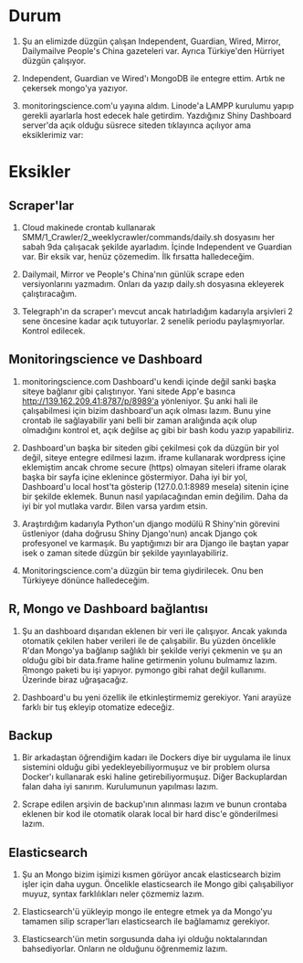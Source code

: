 # Durum

1. Şu an elimizde düzgün çalışan Independent, Guardian, Wired, Mirror, Dailymailve People's China gazeteleri var. Ayrıca Türkiye'den Hürriyet düzgün çalışıyor.

2. Independent, Guardian ve Wired'ı MongoDB ile entegre ettim. Artık ne çekersek mongo'ya yazıyor.

3. monitoringscience.com'u yayına aldım. Linode'a LAMPP kurulumu yapıp gerekli ayarlarla host edecek hale getirdim. Yazdığınız Shiny Dashboard server'da açık olduğu süsrece siteden tıklayınca açılıyor ama eksiklerimiz var:

# Eksikler
## Scraper'lar
1. Cloud makinede crontab kullanarak SMM/1_Crawler/2_weeklycrawler/commands/daily.sh dosyasını her sabah 9da çalışacak şekilde ayarladım. İçinde Independent ve Guardian var. Bir eksik var, henüz çözemedim. İlk fırsatta halledeceğim.

2. Dailymail, Mirror ve People's China'nın günlük scrape eden versiyonlarını yazmadım. Onları da yazıp daily.sh dosyasına ekleyerek çalıştıracağım.

3. Telegraph'ın da scraper'ı mevcut ancak hatırladığım kadarıyla arşivleri 2 sene öncesine kadar açık tutuyorlar. 2 senelik periodu paylaşmıyorlar. Kontrol edilecek.

## Monitoringscience ve Dashboard
1. monitoringscience.com Dashboard'u kendi içinde değil sanki başka siteye bağlanır gibi çalıştırıyor. Yani sitede App'e basınca http://139.162.209.41:8787/p/8989'a yönleniyor. Şu anki hali ile çalışabilmesi için bizim dashboard'un açık olması lazım. Bunu yine crontab ile sağlayabilir yani belli bir zaman aralığında açık olup olmadığını kontrol et, açık değilse aç gibi bir bash kodu yazıp yapabiliriz.

2. Dashboard'un başka bir siteden gibi çekilmesi çok da düzgün bir yol değil, siteye entegre edilmesi lazım. iframe kullanarak wordpress içine eklemiştim ancak chrome secure (https) olmayan siteleri iframe olarak başka bir sayfa içine eklenince göstermiyor. Daha iyi bir yol, Dashboard'u local host'ta gösterip (127.0.0.1:8989 mesela) sitenin içine bir şekilde eklemek. Bunun nasıl yapılacağından emin değilim. Daha da iyi bir yol mutlaka vardır. Bilen varsa yardım etsin.

3. Araştırdığım kadarıyla Python'un django modülü R Shiny'nin görevini üstleniyor (daha doğrusu Shiny Django'nun) ancak Django çok profesyonel ve karmaşık. Bu yaptığımızı bir ara Django ile baştan yapar isek o zaman sitede düzgün bir şekilde yayınlayabiliriz.

4. Monitoringscience.com'a düzgün bir tema giydirilecek. Onu ben Türkiyeye dönünce halledeceğim.

## R, Mongo ve Dashboard bağlantısı
1. Şu an dashboard dışarıdan eklenen bir veri ile çalışıyor. Ancak yakında otomatik çekilen haber verileri ile de çalışabilir. Bu yüzden öncelikle R'dan Mongo'ya bağlanıp sağlıklı bir şekilde veriyi çekmenin ve şu an olduğu gibi bir data.frame haline getirmenin yolunu bulmamız lazım. Rmongo paketi bu işi yapıyor. pymongo gibi rahat değil kullanımı. Üzerinde biraz uğraşacağız.

2. Dashboard'u bu yeni özellik ile etkinleştirmemiz gerekiyor. Yani arayüze farklı bir tuş ekleyip otomatize edeceğiz.

## Backup

1. Bir arkadaştan öğrendiğim kadarı ile Dockers diye bir uygulama ile linux sistemini olduğu gibi yedekleyebiliyormuşuz ve bir problem olursa Docker'ı kullanarak eski haline getirebiliyormuşuz. Diğer Backuplardan falan daha iyi sanırım. Kurulumunun yapılması lazım.

2. Scrape edilen arşivin de backup'ının alınması lazım ve bunun crontaba eklenen bir kod ile otomatik olarak local bir hard disc'e gönderilmesi lazım.

## Elasticsearch
1. Şu an Mongo bizim işimizi kısmen görüyor ancak elasticsearch bizim işler için daha uygun. Öncelikle elasticsearch ile Mongo gibi çalışabiliyor muyuz, syntax farklılıkları neler çözmemiz lazım.

2. Elasticsearch'ü yükleyip mongo ile entegre etmek ya da Mongo'yu tamamen silip scraper'ları elasticsearch ile bağlamamız gerekiyor.

3. Elasticsearch'ün metin sorgusunda daha iyi olduğu noktalarından bahsediyorlar. Onların ne olduğunu öğrenmemiz lazım.

